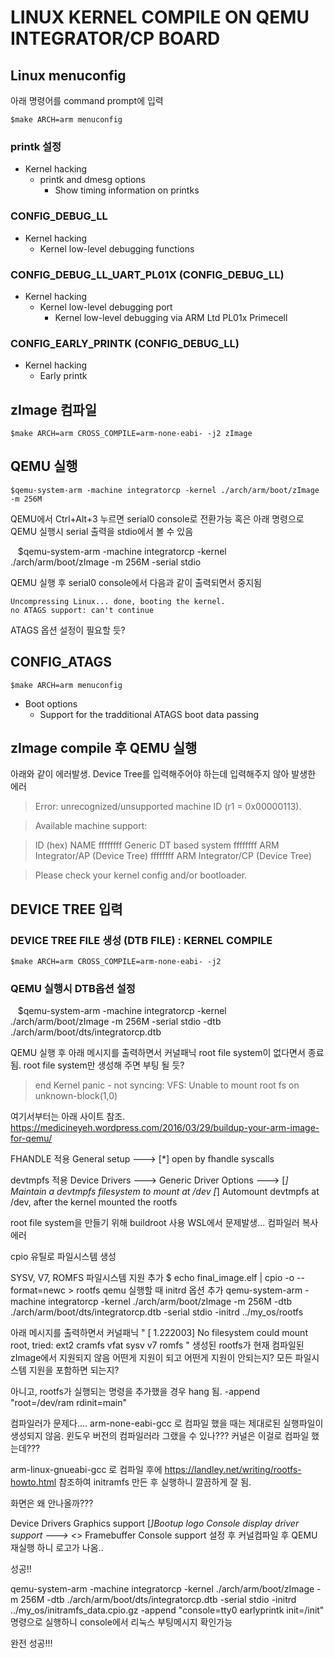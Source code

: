 # LINUX KERNEL COMPILE ON QEMU INTEGRATOR/CP BOARD
## Linux menuconfig
아래 명령어를 command prompt에 입력

    $make ARCH=arm menuconfig

### printk 설정
* Kernel hacking 
    * printk and dmesg options 
        * Show timing information on printks

### CONFIG_DEBUG_LL
* Kernel hacking
    * Kernel low-level debugging functions

### CONFIG_DEBUG_LL_UART_PL01X (CONFIG_DEBUG_LL)
* Kernel hacking
    * Kernel low-level debugging port
        * Kernel low-level debugging via ARM Ltd PL01x Primecell

### CONFIG_EARLY_PRINTK (CONFIG_DEBUG_LL)
* Kernel hacking
    * Early printk

## zImage 컴파일

    $make ARCH=arm CROSS_COMPILE=arm-none-eabi- -j2 zImage

## QEMU 실행

    $qemu-system-arm -machine integratorcp -kernel ./arch/arm/boot/zImage -m 256M
QEMU에서 Ctrl+Alt+3 누르면 serial0 console로 전환가능
혹은 아래 명령으로 QEMU 실행시 serial 출력을 stdio에서 볼 수 있음

    $qemu-system-arm -machine integratorcp -kernel ./arch/arm/boot/zImage -m 256M -serial stdio

QEMU 실행 후 serial0 console에서 다음과 같이 출력되면서 중지됨

    Uncompressing Linux... done, booting the kernel.
    no ATAGS support: can't continue
ATAGS 옵션 설정이 필요할 듯?

## CONFIG_ATAGS

    $make ARCH=arm menuconfig
* Boot options
    * Support for the tradditional ATAGS boot data passing

## zImage compile 후 QEMU 실행
아래와 같이 에러발생. Device Tree를 입력해주어야 하는데 입력해주지 않아 발생한 에러

>Error: unrecognized/unsupported machine ID (r1 = 0x00000113).

>Available machine support:

>ID (hex)        NAME
>ffffffff        Generic DT based system
>ffffffff        ARM Integrator/AP (Device Tree)
>ffffffff        ARM Integrator/CP (Device Tree)

>Please check your kernel config and/or bootloader.

## DEVICE TREE 입력
### DEVICE TREE FILE 생성 (DTB FILE) : KERNEL COMPILE

    $make ARCH=arm CROSS_COMPILE=arm-none-eabi- -j2

### QEMU 실행시 DTB옵션 설정

    $qemu-system-arm -machine integratorcp -kernel ./arch/arm/boot/zImage -m 256M -serial stdio -dtb ./arch/arm/boot/dts/integratorcp.dtb

QEMU 실행 후 아래 메시지를 출력하면서 커널패닉
root file system이 없다면서 종료됨. root file system만 생성해 주면 부팅 될 듯?

> end Kernel panic - not syncing: VFS: Unable to mount root fs on unknown-block(1,0)


여기서부터는 아래 사이트 참조.
https://medicineyeh.wordpress.com/2016/03/29/buildup-your-arm-image-for-qemu/

FHANDLE 적용
General setup  --->
[*] open by fhandle syscalls

devtmpfs 적용
Device Drivers  --->
  Generic Driver Options  --->
    [*] Maintain a devtmpfs filesystem to mount at /dev
    [*]   Automount devtmpfs at /dev, after the kernel mounted the rootfs

root file system을 만들기 위해 buildroot 사용
WSL에서 문제발생... 컴파일러 복사 에러


cpio 유틸로 파일시스템 생성

SYSV, V7, ROMFS 파일시스템 지원 추가
$ echo final_image.elf | cpio -o --format=newc > rootfs
qemu 실행할 때 initrd 옵션 추가
qemu-system-arm -machine integratorcp -kernel ./arch/arm/boot/zImage -m 256M -dtb ./arch/arm/boot/dts/integratorcp.dtb -serial stdio -initrd ../my_os/rootfs

아래 메시지를 출력하면서 커널패닉
"
[    1.222003] No filesystem could mount root, tried:  ext2 cramfs vfat sysv v7 romfs
"
생성된 rootfs가 현재 컴파일된 zImage에서 지원되지 않음
어떤게 지원이 되고 어떤게 지원이 안되는지?
모든 파일시스템 지원을 포함하면 되는지?

아니고, rootfs가 실행되는 명령을 추가했을 경우 hang 됨.
-append "root=/dev/ram rdinit=main"


컴파일러가 문제다....
arm-none-eabi-gcc 로 컴파일 했을 때는 제대로된 실행파일이 생성되지 않음.
윈도우 버전의 컴파일러라 그랬을 수 있나??? 커널은 이걸로 컴파일 했는데???

arm-linux-gnueabi-gcc 로 컴파일 후에 
https://landley.net/writing/rootfs-howto.html
참조하여 initramfs 만든 후 실행하니 깔끔하게 잘 됨.

화면은 왜 안나올까???

Device Drivers
 Graphics support
  [*]Bootup logo
     Console display driver support --->
      <*> Framebuffer Console support
설정 후 커널컴파일 후 QEMU 재실행 하니 로고가 나옴.. 

성공!!

qemu-system-arm -machine integratorcp -kernel ./arch/arm/boot/zImage -m 256M -dtb ./arch/arm/boot/dts/integratorcp.dtb -serial stdio -initrd ../my_os/initramfs_data.cpio.gz -append "console=tty0 earlyprintk init=/init"
명령으로 실행하니 console에서 리눅스 부팅메시지 확인가능

완전 성공!!!
